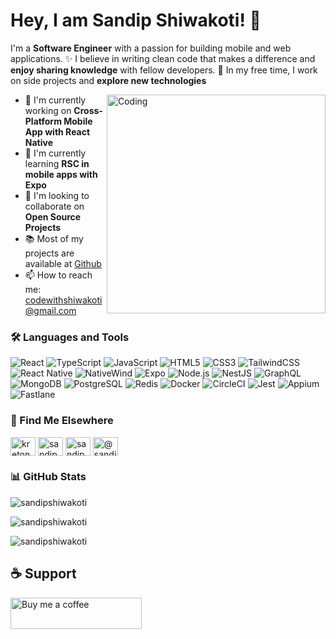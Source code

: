 # Hey, I am Sandip Shiwakoti! 👋

I'm a **Software Engineer** with a passion for building mobile and web applications. ✨ I believe in writing clean code that makes a difference and **enjoy sharing knowledge** with fellow developers. 🚀 In my free time, I work on side projects and **explore new technologies**

<img align="right" src="https://raw.githubusercontent.com/abhisheknaiidu/abhisheknaiidu/master/code.gif" width="350" alt="Coding"/>

- 🔭 I'm currently working on **Cross-Platform Mobile App with React Native**
- 🌱 I'm currently learning **RSC in mobile apps with Expo**
- 👯 I'm looking to collaborate on **Open Source Projects**
- 📚 Most of my projects are available at [Github](https://github.com/sandipshiwakoti?tab=repositories)
- 📫 How to reach me: codewithshiwakoti@gmail.com

### 🛠️ Languages and Tools

![React](https://img.shields.io/badge/-React-61DAFB?style=flat-square&logo=react&logoColor=black)
![TypeScript](https://img.shields.io/badge/-TypeScript-3178C6?style=flat-square&logo=typescript&logoColor=white)
![JavaScript](https://img.shields.io/badge/-JavaScript-F7DF1E?style=flat-square&logo=javascript&logoColor=black)
![HTML5](https://img.shields.io/badge/-HTML5-E34F26?style=flat-square&logo=html5&logoColor=white)
![CSS3](https://img.shields.io/badge/-CSS3-1572B6?style=flat-square&logo=css3&logoColor=white)
![TailwindCSS](https://img.shields.io/badge/-TailwindCSS-38B2AC?style=flat-square&logo=tailwind-css&logoColor=white)
![React Native](https://img.shields.io/badge/-React_Native-61DAFB?style=flat-square&logo=react&logoColor=black)
![NativeWind](https://img.shields.io/badge/-NativeWind-38B2AC?style=flat-square&logo=tailwind-css&logoColor=white)
![Expo](https://img.shields.io/badge/-Expo-000020?style=flat-square&logo=expo&logoColor=white)
![Node.js](https://img.shields.io/badge/-Node.js-339933?style=flat-square&logo=node.js&logoColor=white)
![NestJS](https://img.shields.io/badge/-NestJS-E0234E?style=flat-square&logo=nestjs&logoColor=white)
![GraphQL](https://img.shields.io/badge/-GraphQL-E10098?style=flat-square&logo=graphql&logoColor=white)
![MongoDB](https://img.shields.io/badge/-MongoDB-47A248?style=flat-square&logo=mongodb&logoColor=white)
![PostgreSQL](https://img.shields.io/badge/-PostgreSQL-336791?style=flat-square&logo=postgresql&logoColor=white)
![Redis](https://img.shields.io/badge/-Redis-DC382D?style=flat-square&logo=redis&logoColor=white)
![Docker](https://img.shields.io/badge/-Docker-2496ED?style=flat-square&logo=docker&logoColor=white)
![CircleCI](https://img.shields.io/badge/-CircleCI-343434?style=flat-square&logo=circleci&logoColor=white)
![Jest](https://img.shields.io/badge/-Jest-C21325?style=flat-square&logo=jest&logoColor=white)
![Appium](https://img.shields.io/badge/-Appium-663399?style=flat-square&logo=appium&logoColor=white)
![Fastlane](https://img.shields.io/badge/-Fastlane-00F200?style=flat-square&logo=fastlane&logoColor=white)

### 🤝 Find Me Elsewhere

<p align="left">
<a href="https://twitter.com/kreton_x" target="blank"><img align="center" src="https://raw.githubusercontent.com/rahuldkjain/github-profile-readme-generator/master/src/images/icons/Social/twitter.svg" alt="kreton_x" height="30" width="40" /></a>
<a href="https://linkedin.com/in/sandipshiwakoti" target="blank"><img align="center" src="https://raw.githubusercontent.com/rahuldkjain/github-profile-readme-generator/master/src/images/icons/Social/linked-in-alt.svg" alt="sandipshiwakoti" height="30" width="40" /></a>
<a href="https://bsky.app/profile/sandipshiwakoti.bsky.social" target="blank"><img align="center" src="https://upload.wikimedia.org/wikipedia/commons/7/7a/Bluesky_Logo.svg" alt="sandipshiwakoti.bsky.social" height="30" width="40" /></a>
<a href="https://www.producthunt.com/@sandip_shiwakoti" target="blank"><img align="center" src="https://cdn.worldvectorlogo.com/logos/product-hunt.svg" alt="@sandipshiwakoti" height="30" width="40" /></a>
</p>

### 📊 GitHub Stats

<p align="left">
<img src="https://github-readme-stats.vercel.app/api/top-langs?username=sandipshiwakoti&show_icons=true&locale=en&layout=compact&theme=dark" alt="sandipshiwakoti" />
</p>

<p>
<img align="center" src="https://github-readme-stats.vercel.app/api?username=sandipshiwakoti&show_icons=true&locale=en&theme=dark" alt="sandipshiwakoti" />
</p>

<p>
<img align="center" src="https://github-readme-streak-stats.herokuapp.com/?user=sandipshiwakoti&theme=dark" alt="sandipshiwakoti" />
</p>

## ☕ Support

<p>
<a href="https://www.buymeacoffee.com/codewithshq">
  <img align="left" src="https://cdn.buymeacoffee.com/buttons/v2/default-yellow.png" height="50" width="210" alt="Buy me a coffee" />
</a>
</p>
<br><br>
